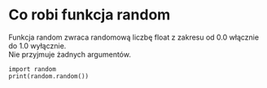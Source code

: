# Co robi funkcja random  
Funkcja random zwraca randomową liczbę float z zakresu od 0.0 włącznie do 1.0 wyłącznie.  
Nie przyjmuje żadnych argumentów.  

```
import random
print(random.random())
```
